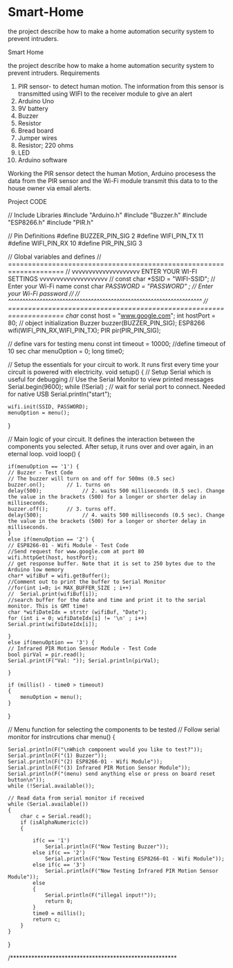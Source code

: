 # Smart-Home
the project describe  how to make a home automation security system to prevent intruders.


Smart Home

the project describe  how to make a home automation security system to prevent intruders.
Requirements
1. PIR sensor- to detect human motion. The information from this sensor is transmitted using WIFI to the receiver module to give an alert 
2. Arduino Uno
3. 9V battery
4. Buzzer
5. Resistor
6. Bread board
7. Jumper wires
8. Resistor; 220 ohms
9. LED
10. Arduino software

Working
the PIR sensor detect the human Motion, Arduino procesess the data from the PIR sensor and the Wi-Fi module transmit this data to to the house owner via email alerts.

Project CODE

// Include Libraries
#include "Arduino.h"
#include "Buzzer.h"
#include "ESP8266.h"
#include "PIR.h"


// Pin Definitions
#define BUZZER_PIN_SIG	2
#define WIFI_PIN_TX	11
#define WIFI_PIN_RX	10
#define PIR_PIN_SIG	3



// Global variables and defines
// ====================================================================
// vvvvvvvvvvvvvvvvvvvv ENTER YOUR WI-FI SETTINGS  vvvvvvvvvvvvvvvvvvvv
//
const char *SSID     = "WIFI-SSID"; // Enter your Wi-Fi name 
const char *PASSWORD = "PASSWORD" ; // Enter your Wi-Fi password
//
// ^^^^^^^^^^^^^^^^^^^^^^^^^^^^^^^^^^^^^^^^^^^^^^^^^^^^^^^^^^^^^^^^^^^^
// ====================================================================
char* const host = "www.google.com";
int hostPort = 80;
// object initialization
Buzzer buzzer(BUZZER_PIN_SIG);
ESP8266 wifi(WIFI_PIN_RX,WIFI_PIN_TX);
PIR pir(PIR_PIN_SIG);


// define vars for testing menu
const int timeout = 10000;       //define timeout of 10 sec
char menuOption = 0;
long time0;

// Setup the essentials for your circuit to work. It runs first every time your circuit is powered with electricity.
void setup() 
{
    // Setup Serial which is useful for debugging
    // Use the Serial Monitor to view printed messages
    Serial.begin(9600);
    while (!Serial) ; // wait for serial port to connect. Needed for native USB
    Serial.println("start");
    
    wifi.init(SSID, PASSWORD);
    menuOption = menu();
    
}

// Main logic of your circuit. It defines the interaction between the components you selected. After setup, it runs over and over again, in an eternal loop.
void loop() 
{
    
    
    if(menuOption == '1') {
    // Buzzer - Test Code
    // The buzzer will turn on and off for 500ms (0.5 sec)
    buzzer.on();       // 1. turns on
    delay(500);             // 2. waits 500 milliseconds (0.5 sec). Change the value in the brackets (500) for a longer or shorter delay in milliseconds.
    buzzer.off();      // 3. turns off.
    delay(500);             // 4. waits 500 milliseconds (0.5 sec). Change the value in the brackets (500) for a longer or shorter delay in milliseconds.
    }
    else if(menuOption == '2') {
    // ESP8266-01 - Wifi Module - Test Code
    //Send request for www.google.com at port 80
    wifi.httpGet(host, hostPort);
    // get response buffer. Note that it is set to 250 bytes due to the Arduino low memory
    char* wifiBuf = wifi.getBuffer();
    //Comment out to print the buffer to Serial Monitor
    //for(int i=0; i< MAX_BUFFER_SIZE ; i++)
    //  Serial.print(wifiBuf[i]);
    //search buffer for the date and time and print it to the serial monitor. This is GMT time!
    char *wifiDateIdx = strstr (wifiBuf, "Date");
    for (int i = 0; wifiDateIdx[i] != '\n' ; i++)
    Serial.print(wifiDateIdx[i]);

    }
    else if(menuOption == '3') {
    // Infrared PIR Motion Sensor Module - Test Code
    bool pirVal = pir.read();
    Serial.print(F("Val: ")); Serial.println(pirVal);

    }
    
    if (millis() - time0 > timeout)
    {
        menuOption = menu();
    }
    
}



// Menu function for selecting the components to be tested
// Follow serial monitor for instrcutions
char menu()
{

    Serial.println(F("\nWhich component would you like to test?"));
    Serial.println(F("(1) Buzzer"));
    Serial.println(F("(2) ESP8266-01 - Wifi Module"));
    Serial.println(F("(3) Infrared PIR Motion Sensor Module"));
    Serial.println(F("(menu) send anything else or press on board reset button\n"));
    while (!Serial.available());

    // Read data from serial monitor if received
    while (Serial.available()) 
    {
        char c = Serial.read();
        if (isAlphaNumeric(c)) 
        {   
            
            if(c == '1') 
    			Serial.println(F("Now Testing Buzzer"));
    		else if(c == '2') 
    			Serial.println(F("Now Testing ESP8266-01 - Wifi Module"));
    		else if(c == '3') 
    			Serial.println(F("Now Testing Infrared PIR Motion Sensor Module"));
            else
            {
                Serial.println(F("illegal input!"));
                return 0;
            }
            time0 = millis();
            return c;
        }
    }
}

/*******************************************************
